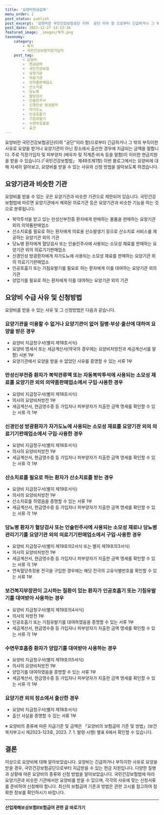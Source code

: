 ```yaml
---
title: '요양비현금급여'
menu_order: 1
post_status: publish
post_excerpt: '요양비란 국민건강보험공단 이하  공단 이라 함 으로부터 긴급하거나 그 밖의 부득이한 사유로 요양을 받거나 요양기관이 아닌 장소에서 출산한 경우에 지급되는 금액을 말합니다. 주로 직장가입자 및 피부양자  배우자 및 직계존 비속 등을 말함 이 이러한 현금지원을 받을 수 있습니다.  국민건강보험법  제49조제1항  이번 블로그에서는 요양비에 대해 자세히 알아보고, 요양비를 받을 수 있는 사유와 신청 방법을 알아보도록 하겠습니다.'
post_date: 2023-12-27 14:12:36
featured_image: _images/복지.png
taxonomy:
    category:
        - 복지
        - 국민건강보험직장가입자
    post_tag:
        - 요양비
        -  현금급여
        -  국민건강보험
        -  요양기관
        -  의료기관
        -  의약품판매업소
        -  산소치료
        -  당뇨병
        -  혈당검사
        -  인슐린주사
        -  신경인성 방광환자
        -  자가도뇨
        -  인공호흡기
        -  기침유발기
        -  수면무호흡증
        -  출산
---
```



요양비란 국민건강보험공단(이하 "공단"이라 함)으로부터 긴급하거나 그 밖의 부득이한 사유로 요양을 받거나 요양기관이 아닌 장소에서 출산한 경우에 지급되는 금액을 말합니다. 주로 직장가입자 및 피부양자 (배우자 및 직계존·비속 등을 말함)이 이러한 현금지원을 받을 수 있습니다.(「국민건강보험법」 제49조제1항) 이번 블로그에서는 요양비에 대해 자세히 알아보고, 요양비를 받을 수 있는 사유와 신청 방법을 알아보도록 하겠습니다.

## 요양기관과 비슷한 기관

요양비를 받을 수 있는 곳은 요양기관과 비슷한 기관으로 제한되어 있습니다. 국민건강보험법에 따르면 요양기관에서 제외된 의료기관 등은 요양기관과 비슷한 기능을 하는 것으로 분류됩니다.

- 복막투석을 받고 있는 만성신부전증 환자에게 판매하는 물품을 판매하는 요양기관 외의 의약품판매업소
- 산소치료를 필요로 하는 환자에게 의료용 산소발생기 등으로 산소치료 서비스를 제공하는 요양기관 외의 기관
- 당뇨병 환자에게 혈당검사 또는 인슐린주사에 사용되는 소모성 재료를 판매하는 요양기관 외의 의료기기판매업소
- 신경인성 방광환자에게 자가도뇨에 사용되는 소모성 재료를 판매하는 요양기관 외의 의료기기판매업소
- 인공호흡기 또는 기침유발기를 필요로 하는 환자에게 이를 대여하는 요양기관 외의 기관
- 양압기를 필요로 하는 환자에게 이를 대여하는 요양기관 외의 기관

## 요양비 수급 사유 및 신청방법

요양비를 받을 수 있는 사유 및 그 신청방법은 다음과 같습니다.

### 요양기관을 이용할 수 없거나 요양기관이 없어 질병·부상·출산에 대하여 요양을 받은 경우

- 요양비 지급청구서(별지 제18호서식)
- 요양비 명세서 또는 세금계산서(약국의 경우에는 요양비처방전과 세금계산서를 말함) 사본 1부
- 요양기관에서 요양을 받을 수 없었던 사유를 증명할 수 있는 서류 1부

### 만성신부전증 환자가 복막관류액 또는 자동복막투석에 사용되는 소모성 재료를 요양기관 외의 의약품판매업소에서 구입·사용한 경우

- 요양비 지급청구서(별지 제18호서식)
- 의사의 요양비처방전 1부
- 세금계산서, 현금영수증 등 가입자나 피부양자가 지출한 금액 명세를 확인할 수 있는 서류 각 1부

### 신경인성 방광환자가 자가도뇨에 사용되는 소모성 재료를 요양기관 외의 의료기기판매업소에서 구입·사용한 경우

- 요양비 지급청구서(별지 제18호서식)
- 의사의 요양비처방전 1부
- 세금계산서, 현금영수증 등 가입자나 피부양자가 지출한 금액 명세를 확인할 수 있는 서류 각 1부

### 산소치료를 필요로 하는 환자가 산소치료를 받는 경우

- 요양비 지급청구서(별지 제19호서식)
- 의사의 요양비처방전 1부
- 산소치료를 하였음을 증명할 수 있는 서류 1부
- 세금계산서, 현금영수증 등 가입자나 피부양자가 지출한 금액 명세를 확인할 수 있는 서류 각 1부

### 당뇨병 환자가 혈당검사 또는 인슐린주사에 사용되는 소모성 재료나 당뇨병 관리기기를 요양기관 외의 의료기기판매업소에서 구입·사용한 경우

- 요양비 지급청구서(별지 제19호의2서식 또는 별지 제19호의3서식)
- 의사의 요양비처방전 1부
- 세금계산서, 현금영수증 등 가입자나 피부양자가 지출한 금액 명세를 확인할 수 있는 서류 각 1부
- 연속혈당측정용 전극을 구입한 경우에는 해당 전극의 고유식별번호를 확인할 수 있는 서류 1부

### 보건복지부장관이 고시하는 질환이 있는 환자가 인공호흡기 또는 기침유발기를 대여받아 사용하는 경우

- 요양비 지급청구서(별지 제19호의4서식)
- 의사의 처방전 1부
- 인공호흡기 또는 기침유발기를 대여하였음을 증명할 수 있는 서류 1부
- 세금계산서, 현금영수증 등 가입자나 피부양자가 지출한 금액 명세를 확인할 수 있는 서류 각 1부

### 수면무호흡증 환자가 양압기를 대여받아 사용하는 경우

- 요양비 지급청구서(별지 제19호의5서식)
- 의사의 요양비처방전 1부
- 양압기를 대여하였음을 증명할 수 있는 서류 1부
- 세금계산서, 현금영수증 등 가입자나 피부양자가 지출한 금액 명세를 확인할 수 있는 서류 각 1부

### 요양기관 외의 장소에서 출산한 경우

- 요양비 지급청구서(별지 제18호서식)
- 출산 사실을 증명할 수 있는 서류 1부

※ 요양비의 종류에 따른 지급기준 및 금액은 「요양비의 보험급여 기준 및 방법」(보건복지부고시 제2023-123호, 2023. 7. 1. 발령·시행) 별표 6에서 확인할 수 있습니다.

## 결론

이상으로 요양비에 대해 알아보았습니다. 요양비는 긴급하거나 부득이한 사유로 요양을 받을 경우, 국민건강보험공단으로부터 지급받을 수 있는 현금 지원입니다. 다양한 질병과 상황에 따른 요양비의 종류와 신청 방법을 알아보았습니다. 국민건강보험법에 따라 요양기관과 비슷한 기관에서만 요양비를 받을 수 있으며, 각각의 사유에 맞는 신청서류를 준비하여 신청해야 합니다. 최신의 보험급여 기준과 방법은 관련 고시를 참고하여 정확한 정보를 확인하시기 바랍니다.
<!-- wp:separator -->
<hr class="wp-block-separator has-alpha-channel-opacity"/>
<!-- /wp:separator -->

<!-- wp:group {"backgroundColor":"base","layout":{"type":"constrained"}} -->
<div class="wp-block-group has-base-background-color has-background"><!-- wp:paragraph {"align":"center","fontSize":"medium"} -->
<p class="has-text-align-center has-large-font-size"><strong>산업재해보상보험Ⅱ보험급여 관련 글 바로가기</strong></p>
<!-- /wp:paragraph -->


<!-- wp:latest-posts
{"categories":[{"id":10872,"count":19,"description":"","link":"https://uknowlaw.com/category/%ec%82%b0%ec%97%85%ec%9e%ac%ed%95%b4%eb%b3%b4%ec%83%81%eb%b3%b4%ed%97%98%e2%85%b1%eb%b3%b4%ed%97%98%ea%b8%89%ec%97%ac/","name":"산업재해보상보험Ⅱ보험급여","slug":"산업재해보상보험Ⅱ보험급여","taxonomy":"category","parent":0,"meta":[],"_links":{"self":[{"href":"https://uknowlaw.com/wp-json/wp/v2/categories/10872"}],"collection":[{"href":"https://uknowlaw.com/wp-json/wp/v2/categories"}],"about":[{"href":"https://uknowlaw.com/wp-json/wp/v2/taxonomies/category"}],"wp:post_type":[{"href":"https://uknowlaw.com/wp-json/wp/v2/posts?categories=10872"}],"curies":[{"name":"wp","href":"https://api.w.org/{rel}","templated":true}]}}],"postsToShow":100,"excerptLength":28,"postLayout":"grid","columns":2,"featuredImageAlign":"left","featuredImageSizeSlug":"large","fontSize":"small"} /--></div>
<!-- /wp:group -->